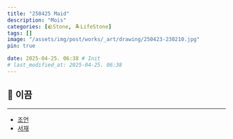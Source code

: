 ```yaml
---
title: "250425 Maid"
description: "Mois"
categories: [🪨Stone, 🏝️LifeStone]
tags: []
image: "/assets/img/post/works/_art/drawing/250423-230210.jpg"
pin: true

date: 2025-04-25. 06:38 # Init
# last_modified_at: 2025-04-25. 06:38
---
```


## 🗿 이끔

---

- [조언](/posts/Advice/)
- [서재](/posts/Library/)
